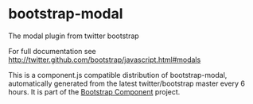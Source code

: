 # bootstrap-modal
The modal plugin from twitter bootstrap

For full documentation see http://twitter.github.com/bootstrap/javascript.html#modals

This is a component.js compatible distribution of bootstrap-modal, automatically generated
from the latest twitter/bootstrap master every 6 hours. It is part of the <a href="http://github.com/codemix/bootstrap-component">Bootstrap Component</a>
project.
